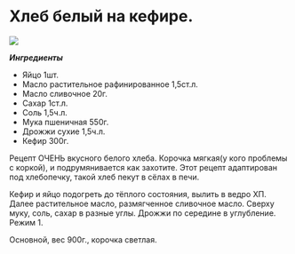 # Хлеб белый на кефире.
![](/images/Kulinar/Bread/hleb_beliy_na_kefire.jpg)

***Ингредиенты***

- Яйцо    1шт.
- Масло растительное рафинированное   1,5ст.л.
- Масло сливочное 20г.
- Сахар   1ст.л.
- Соль    1,5ч.л.
- Мука пшеничная  550г.
- Дрожжи сухие    1,5ч.л.
- Кефир   300г.

Рецепт ОЧЕНЬ вкусного белого хлеба. Корочка мягкая(у кого проблемы с коркой), и подрумянивается как захотите. Этот рецепт адаптирован под хлебопечку, такой хлеб пекут в сёлах в печи.

Кефир и яйцо подогреть до тёплого состояния, вылить в ведро ХП. Далее растительное масло, размягченное сливочное масло. Сверху муку, соль, сахар в разные углы. Дрожжи по середине в углубление. Режим 1.

Основной, вес 900г., корочка светлая.
